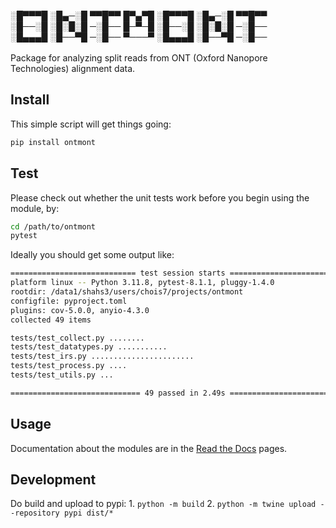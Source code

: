 ░█▀▀▀█ ░█▄─░█ ▀▀█▀▀ █▀▄▀█ ░█▀▀▀█ ░█▄─░█ ▀▀█▀▀<br>
░█──░█ ░█░█░█ ─░█── █─▀─█ ░█──░█ ░█░█░█ ─░█──<br>
░█▄▄▄█ ░█──▀█ ─░█── ▀───▀ ░█▄▄▄█ ░█──▀█ ─░█──<br>
<br>
Package for analyzing split reads from ONT (Oxford Nanopore Technologies) alignment data. 

## Install
This simple script will get things going:
```bash
pip install ontmont
```

## Test
Please check out whether the unit tests work before you begin using the module, by:
```bash
cd /path/to/ontmont
pytest
```
Ideally you should get some output like:
```bash
============================ test session starts =============================
platform linux -- Python 3.11.8, pytest-8.1.1, pluggy-1.4.0
rootdir: /data1/shahs3/users/chois7/projects/ontmont
configfile: pyproject.toml
plugins: cov-5.0.0, anyio-4.3.0
collected 49 items

tests/test_collect.py ........                                         [ 16%]
tests/test_datatypes.py ...........                                    [ 38%]
tests/test_irs.py .......................                              [ 85%]
tests/test_process.py ....                                             [ 93%]
tests/test_utils.py ...                                                [100%]

============================= 49 passed in 2.49s =============================
```

## Usage
Documentation about the modules are in the [Read the Docs](https://ontmont.readthedocs.io/en/latest/) pages.

## Development
Do build and upload to pypi:
    1. `python -m build`
    2. `python -m twine upload --repository pypi dist/*`
